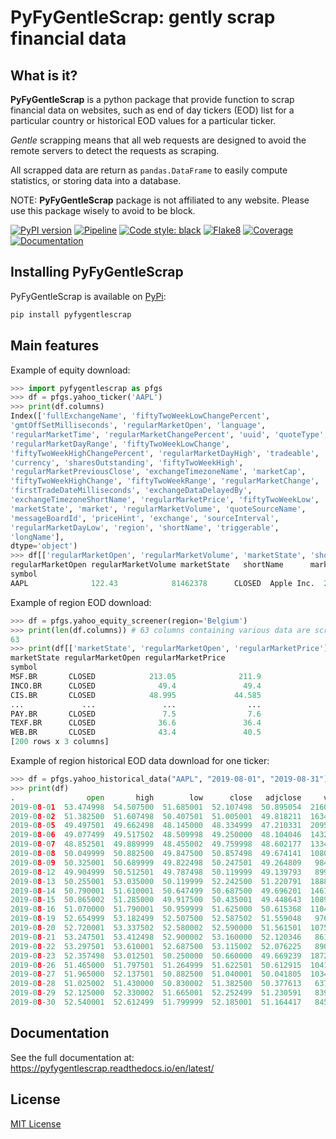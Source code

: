 # PyFyGentleScrap: gently scrap financial data

## What is it?

**PyFyGentleScrap** is a python package that provide function to scrap financial
data on websites, such as end of day tickers (EOD) list for a particular country or
historical EOD values for a particular ticker.

*Gentle* scrapping means that all web requests are designed to avoid the remote
servers to detect the requests as scraping.

All scrapped data are return as `pandas.DataFrame` to easily compute statistics, or
storing data into a database.

NOTE: **PyFyGentleScrap** package is not affiliated to any website. Please use this
package wisely to avoid to be block.

[![PyPI version](https://badge.fury.io/py/PyFyGentleScrap.svg)](https://pypi.org/project/PyFyGentleScrap/)
[![Pipeline](https://gitlab.com/OlivierLuG/pyfygentlescrap/badges/master/pipeline.svg)](https://gitlab.com/OlivierLuG/pyfygentlescrap)
[![Code style: black](https://img.shields.io/badge/code%20style-black-000000.svg)](https://github.com/psf/black)
[![Flake8](https://img.shields.io/badge/flake8-0%20error-brightgreen)](https://gitlab.com/OlivierLuG/pyfygentlescrap)
[![Coverage](https://gitlab.com/OlivierLuG/pyfygentlescrap/badges/master/coverage.svg)](https://gitlab.com/OlivierLuG/pyfygentlescrap)
[![Documentation](https://readthedocs.org/projects/pyfygentlescrap/badge/?version=latest)](https://pyfygentlescrap.readthedocs.io/)


## Installing PyFyGentleScrap

PyFyGentleScrap is available on [PyPi](https://pypi.org/project/PyFyGentleScrap/):
```sh
pip install pyfygentlescrap
```

## Main features

Example of equity download:

```python
>>> import pyfygentlescrap as pfgs
>>> df = pfgs.yahoo_ticker('AAPL')
>>> print(df.columns)
Index(['fullExchangeName', 'fiftyTwoWeekLowChangePercent',
'gmtOffSetMilliseconds', 'regularMarketOpen', 'language',
'regularMarketTime', 'regularMarketChangePercent', 'uuid', 'quoteType',
'regularMarketDayRange', 'fiftyTwoWeekLowChange',
'fiftyTwoWeekHighChangePercent', 'regularMarketDayHigh', 'tradeable',
'currency', 'sharesOutstanding', 'fiftyTwoWeekHigh',
'regularMarketPreviousClose', 'exchangeTimezoneName', 'marketCap',
'fiftyTwoWeekHighChange', 'fiftyTwoWeekRange', 'regularMarketChange',
'firstTradeDateMilliseconds', 'exchangeDataDelayedBy',
'exchangeTimezoneShortName', 'regularMarketPrice', 'fiftyTwoWeekLow',
'marketState', 'market', 'regularMarketVolume', 'quoteSourceName',
'messageBoardId', 'priceHint', 'exchange', 'sourceInterval',
'regularMarketDayLow', 'region', 'shortName', 'triggerable',
'longName'],
dtype='object')
>>> df[['regularMarketOpen', 'regularMarketVolume', 'marketState', 'shortName', 'marketCap']]
regularMarketOpen regularMarketVolume marketState   shortName      marketCap
symbol
AAPL              122.43            81462378      CLOSED  Apple Inc.  2081190313984
```

Example of region EOD download:
```python
>>> df = pfgs.yahoo_equity_screener(region='Belgium')
>>> print(len(df.columns)) # 63 columns containing various data are scrapped
63
>>> print(df[['marketState', 'regularMarketOpen', 'regularMarketPrice']])
marketState regularMarketOpen regularMarketPrice
symbol                                                  
MSF.BR       CLOSED            213.05              211.9
INCO.BR      CLOSED              49.4               49.4
CIS.BR       CLOSED            48.995             44.585
...             ...               ...                ...
PAY.BR       CLOSED               7.5                7.6
TEXF.BR      CLOSED              36.6               36.4
WEB.BR       CLOSED              43.4               40.5
[200 rows x 3 columns]
```

Example of region historical EOD data download for one ticker:

```python
>>> df = pfgs.yahoo_historical_data("AAPL", "2019-08-01", "2019-08-31")
>>> print(df)
.                open       high        low      close   adjclose     volume  dividend  split
2019-08-01  53.474998  54.507500  51.685001  52.107498  50.895054  216071600    0.0000    1.0
2019-08-02  51.382500  51.607498  50.407501  51.005001  49.818211  163448400    0.0000    1.0
2019-08-05  49.497501  49.662498  48.145000  48.334999  47.210331  209572000    0.0000    1.0
2019-08-06  49.077499  49.517502  48.509998  49.250000  48.104046  143299200    0.0000    1.0
2019-08-07  48.852501  49.889999  48.455002  49.759998  48.602177  133457600    0.0000    1.0
2019-08-08  50.049999  50.882500  49.847500  50.857498  49.674141  108038000    0.0000    1.0
2019-08-09  50.325001  50.689999  49.822498  50.247501  49.264809   98478800    0.1925    1.0
2019-08-12  49.904999  50.512501  49.787498  50.119999  49.139793   89927600    0.0000    1.0
2019-08-13  50.255001  53.035000  50.119999  52.242500  51.220791  188874000    0.0000    1.0
2019-08-14  50.790001  51.610001  50.647499  50.687500  49.696201  146189600    0.0000    1.0
2019-08-15  50.865002  51.285000  49.917500  50.435001  49.448643  108909600    0.0000    1.0
2019-08-16  51.070000  51.790001  50.959999  51.625000  50.615368  110481600    0.0000    1.0
2019-08-19  52.654999  53.182499  52.507500  52.587502  51.559048   97654400    0.0000    1.0
2019-08-20  52.720001  53.337502  52.580002  52.590000  51.561501  107537200    0.0000    1.0
2019-08-21  53.247501  53.412498  52.900002  53.160000  52.120346   86141600    0.0000    1.0
2019-08-22  53.297501  53.610001  52.687500  53.115002  52.076225   89014800    0.0000    1.0
2019-08-23  52.357498  53.012501  50.250000  50.660000  49.669239  187272000    0.0000    1.0
2019-08-26  51.465000  51.797501  51.264999  51.622501  50.612915  104174400    0.0000    1.0
2019-08-27  51.965000  52.137501  50.882500  51.040001  50.041805  103493200    0.0000    1.0
2019-08-28  51.025002  51.430000  50.830002  51.382500  50.377613   63755200    0.0000    1.0
2019-08-29  52.125000  52.330002  51.665001  52.252499  51.230591   83962000    0.0000    1.0
2019-08-30  52.540001  52.612499  51.799999  52.185001  51.164417   84573600    0.0000    1.0
```


## Documentation

See the full documentation at:
https://pyfygentlescrap.readthedocs.io/en/latest/

## License
[MIT License](https://gitlab.com/OlivierLuG/pyfygentlescrap/-/blob/master/LICENSE)
